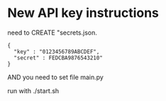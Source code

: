 New API key instructions
=

need to CREATE "secrets.json.


    {
      "key" : "0123456789ABCDEF",
      "secret" : FEDCBA9876543210"
    }

AND you need to set file main.py

run with ./start.sh
